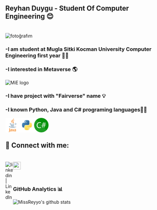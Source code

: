 ## Reyhan Duygu - Student Of Computer Engineering :blush: 

#


![fotoğrafım](https://user-images.githubusercontent.com/88316928/177210279-373ea9fe-8336-4f8c-a211-fe45a197ebae.jpg)

### -I am student at Mugla Sitki Kocman University Computer Engineering first year 👨‍🎓

### -I interested in Metaverse 🌎


![MiE logo](https://user-images.githubusercontent.com/88316928/177210254-9eac6827-8765-4d0b-81ce-902318b1fa00.png)

### -I have project with "Fairverse" name 💡



### -I known Python, Java and C# programing languages👩‍💻
<img align="left" alt="Java" width="45px" src="https://raw.githubusercontent.com/github/explore/cebd63002168a05a6a642f309227eefeccd92950/topics/java/java.png" />
<img align="left" alt="Python" width="45px" src="https://raw.githubusercontent.com/github/explore/cebd63002168a05a6a642f309227eefeccd92950/topics/python/python.png" />
<img align="left" alt="C#" width="45px" src="https://raw.githubusercontent.com/github/explore/cebd63002168a05a6a642f309227eefeccd92950/topics/csharp/csharp.png" />

<br />
<br />

#
## 📩 Connect with me:

#
[<img align="left" alt="linkedin | LinkedIn" width="24px" src="https://raw.githubusercontent.com/peterthehan/peterthehan/master/assets/linkedin.svg" />][linkedin]



[<img align="left" height="24" width="24" src="https://cdn.jsdelivr.net/npm/simple-icons@v4/icons/gmail.svg" />][gmail]

<br />

[linkedin]: https://www.linkedin.com/in/reyhan-duygu-1a85661a3/
[gmail]: mailto:reyhanduygu123@gmail.com

<br />

#

### GitHub Analytics 📊

![MissReyyo's github stats](https://github-readme-stats.vercel.app/api?username=MissReyyo&show_icons=true)

<br />
<br />
